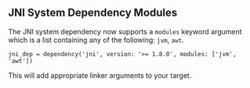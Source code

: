 ## JNI System Dependency Modules

The JNI system dependency now supports a `modules` keyword argument which is a
list containing any of the following: `jvm`, `awt`.

```meson
jni_dep = dependency('jni', version: '>= 1.8.0', modules: ['jvm', 'awt'])
```

This will add appropriate linker arguments to your target.
